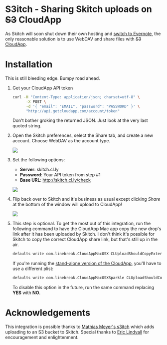 S3itch - Sharing Skitch uploads on ~~S3~~ CloudApp
======

As Skitch will soon shut down their own hosting and [switch to
Evernote](http://blog.evernote.com/2012/03/19/skitch-for-mac-gets-sharing-through-evernote/),
the only reasonable solution is to use WebDAV and share files with ~~S3~~
[CloudApp][cloudapp].

[cloudapp]: http://getcloudapp.com

Installation
============

This is still bleeding edge. Bumpy road ahead.

1. Get your CloudApp API token

   ```bash
   curl -H "Content-Type: application/json; charset=utf-8" \
         -X POST \
         -d '{ "email": "EMAIL", "password": "PASSWORD" }' \
         "http://api.getcloudapp.com/account/token"
   ```

   Don't bother groking the returned JSON. Just look at the very last quoted
   string.

2. Open the Skitch preferences, select the Share tab, and create a new account.
   Choose WebDAV as the account type.

   ![](http://cl.ly/0M38323R1k0q2F0y3Y1E/content)

3. Set the following options:

   * **Server**: skitch.cl.ly
   * **Password**: Your API token from step #1
   * **Base URL**: http://skitch.cl.ly/check

   ![](http://cl.ly/0n3X1j3A1B0C2A3l092y/content)

4. Flip back over to Skitch and it's business as usual except clicking _Share_
   at the bottom of the window will upload to CloudApp!

   ![](http://cl.ly/0o2f0q052g2l3c0a010U/content)

5. This step is optional. To get the most out of this integration, run the
   following command to have the CloudApp Mac app copy the new drop's link after
   it has been uploaded by Skitch. I don't think it's possible for Skitch to
   copy the correct CloudApp share link, but that's still up in the air.

   ```bash
   defaults write com.linebreak.CloudAppMacOSX CLUploadShouldCopyExternallyUploadedItems -bool YES
   ```

   If you're running the [stand-alone version of the CloudApp][stand-alone],
   you'll have to use a different plist:

   ```bash
   defaults write com.linebreak.CloudAppMacOSXSparkle CLUploadShouldCopyExternallyUploadedItems -bool YES
   ```

   To disable this option in the future, run the same command replacing **YES**
   with **NO**.


[stand-alone]: http://getcloudapp.com/download


Acknowledgements
================

This integration is possible thanks to [Mathias Meyer's s3itch](s3itch) which
adds uploading to an S3 bucket to Skitch. Special thanks to
[Eric Lindvall][eric] for encouragement and enlightenment.

[s3itch]: https://github.com/mattmatt/s3itch
[eric]:   https://github.com/eric
